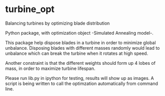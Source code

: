# turbine_opt
Balancing turbines by optimizing blade distribution

Python package, with optimization object -Simulated Annealing model-.

This package help dispose blades in a turbine in order to minimize global
unbalance. Disposing blades with different masses randomly would lead
to unbalance which can break the turbine when it rotates at high speed.

Another constraint is that the different weights should form up 4 lobes of
mass, in order to maximize turbine lifespan.

Please run lib.py in ipython for testing, results will show up as images.
A script is being written to call the optimzation automatically from command line.
